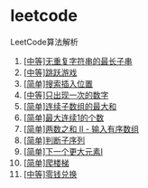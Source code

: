 # leetcode
LeetCode算法解析

1. [[中等]无重复字符串的最长子串](https://github.com/wangmeijian/leetcode/blob/master/docs/1.md)
2. [[中等]跳跃游戏](https://github.com/wangmeijian/leetcode/blob/master/docs/2.md)
3. [[简单]搜索插入位置](https://github.com/wangmeijian/leetcode/blob/master/docs/3.md)
4. [[中等]只出现一次的数字](https://github.com/wangmeijian/leetcode/blob/master/docs/4.md)
5. [[简单]连续子数组的最大和](https://github.com/wangmeijian/leetcode/blob/master/docs/5.md)
6. [[简单]最大连续1的个数](https://github.com/wangmeijian/leetcode/blob/master/docs/6.md)
7. [[简单]两数之和 II - 输入有序数组](https://github.com/wangmeijian/leetcode/blob/master/docs/7.md)
8. [[简单]判断子序列](https://github.com/wangmeijian/leetcode/blob/master/docs/8.md)
9. [[简单]下一个更大元素I](https://github.com/wangmeijian/leetcode/blob/master/docs/9.md)
10. [[简单]爬楼梯](https://github.com/wangmeijian/leetcode/blob/master/docs/10.md)
11. [[中等]零钱兑换](https://github.com/wangmeijian/leetcode/blob/master/docs/11.md)
